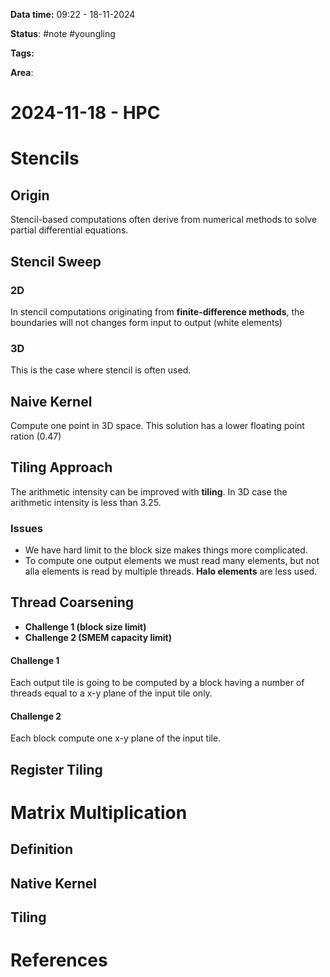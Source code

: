 **Data time:** 09:22 - 18-11-2024

**Status**: #note #youngling 

**Tags:** 

**Area**: 
# 2024-11-18 - HPC

# Stencils

## Origin
Stencil-based computations often derive from numerical methods to solve partial differential equations. 
## Stencil Sweep
### 2D
In stencil computations originating from **finite-difference methods**, the boundaries will not changes form input to output (white elements)
### 3D
This is the case where stencil is often used. 
## Naive Kernel 
Compute one point in 3D space. This solution has a lower floating point ration (0.47)
## Tiling Approach
The arithmetic intensity can be improved with **tiling**. In 3D case the arithmetic intensity is less than 3.25.
### Issues
- We have hard limit to the block size makes things more complicated.
- To compute one output elements we must read many elements, but not alla elements is read by multiple threads. **Halo elements** are less used.
## Thread Coarsening 
- **Challenge 1 (block size limit)**
- **Challenge 2 (SMEM capacity limit)** 
#### Challenge 1
Each output tile is going to be computed by a block having a number of threads equal to a x-y plane of the input tile only.
#### Challenge 2
Each block compute one x-y plane of the input tile.
## Register Tiling

# Matrix Multiplication
## Definition
## Native Kernel
## Tiling

# References